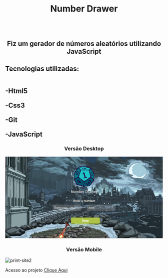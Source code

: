 <h1 align="center"> Number Drawer </h1>
<br>
<br>
<h2 align="center">Fiz um gerador de números aleatórios utilizando JavaScript</h2>

<h2>Tecnologias utilizadas:
 <br> <br>
  <p>-Html5</p>
  <p>-Css3</p>
  <p>-Git</p>
  <p>-JavaScript</p>
</h2>

<h3 align="center"> Versão Desktop</h3>

<img src="https://github.com/EvertonDepla/Number-Drawer/blob/master/assets/numberdrawerdesktop.PNG?raw=true" alt="print-site1">

<h3 align="center"> Versão Mobile</h3>

<img src="" alt="print-site2" width="400px">
 <p>

Acesso ao projeto <a href="">Clique Aqui <a>
  
 </p>
